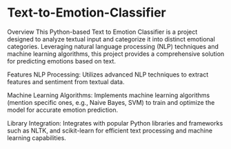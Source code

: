 # Text-to-Emotion-Classifier

Overview
This Python-based Text to Emotion Classifier is a project designed to analyze textual input and categorize it into distinct emotional categories. Leveraging natural language processing (NLP) techniques and machine learning algorithms, this project provides a comprehensive solution for predicting emotions based on text.

Features
NLP Processing: Utilizes advanced NLP techniques to extract features and sentiment from textual data.

Machine Learning Algorithms: Implements machine learning algorithms (mention specific ones, e.g., Naive Bayes, SVM) to train and optimize the model for accurate emotion prediction.

Library Integration: Integrates with popular Python libraries and frameworks such as NLTK, and scikit-learn for efficient text processing and machine learning capabilities.
